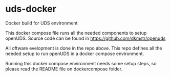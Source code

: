 # uds-docker
Docker build for UDS environment

This docker compose file runs all the needed components to setup openUDS. Source code can be found in https://github.com/dkmstr/openuds

All oftware evelopment is done in the repo above. This repo defines all the needed setup to run openUDS in a docker compose environment. 

Running this docker compose environment needs some setup steps, so please read the README file on dockercompose folder.
